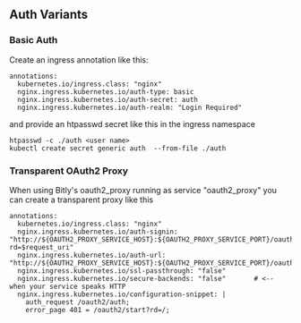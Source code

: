## Auth Variants

### Basic Auth

Create an ingress annotation like this:

    annotations:
      kubernetes.io/ingress.class: "nginx"
      nginx.ingress.kubernetes.io/auth-type: basic
      nginx.ingress.kubernetes.io/auth-secret: auth
      nginx.ingress.kubernetes.io/auth-realm: "Login Required"

and provide an htpasswd secret like this in the ingress namespace

    htpasswd -c ./auth <user name>
    kubectl create secret generic auth  --from-file ./auth

### Transparent OAuth2 Proxy

When using Bitly's oauth2_proxy running as service "oauth2_proxy" you can create a transparent proxy like this

    annotations:
      kubernetes.io/ingress.class: "nginx"
      nginx.ingress.kubernetes.io/auth-signin: "http://${OAUTH2_PROXY_SERVICE_HOST}:${OAUTH2_PROXY_SERVICE_PORT}/oauth2/start?rd=$request_uri"
      nginx.ingress.kubernetes.io/auth-url: "http://${OAUTH2_PROXY_SERVICE_HOST}:${OAUTH2_PROXY_SERVICE_PORT}/oauth2/auth"
      nginx.ingress.kubernetes.io/ssl-passthrough: "false"
      nginx.ingress.kubernetes.io/secure-backends: "false"       # <-- when your service speaks HTTP
      nginx.ingress.kubernetes.io/configuration-snippet: |
        auth_request /oauth2/auth;
        error_page 401 = /oauth2/start?rd=/;
